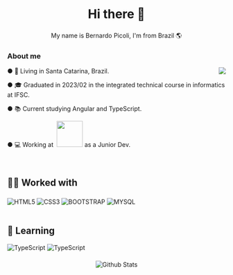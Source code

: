 <!-- BADGES SITE == https://github.com/Ileriayo/markdown-badges == -->


<!-- <h2><a href="https://git.io/typing-svg"><img src="https://readme-typing-svg.demolab.com?font=Fira+Code&pause=1000&vCenter=true&width=435&height=30&lines=%F0%9F%91%8B+Hi+There+%F0%9F%91%8B" alt="Typing SVG" /></a></h2> -->
<h1 align="center">Hi there 👋</h1>



###

<p align="center">My name is Bernardo Picoli, I'm from Brazil 🌎</p>

###

<h3 >About me</h3>
<img  align="right" src="https://orhun.dev/img/crow.png">
 <p> ● 📍  Living in Santa Catarina, Brazil. </p>
 <p> ● 🎓  Graduated in 2023/02 in the integrated technical course in informatics at IFSC. </p> 
 <p> ● 📚   Current studying Angular and TypeScript.</p> 
 <p> ● 💻  Working at  <a href="https://ravex.com.br/"><img width="60" src="https://ravex.com.br/marketplace/wp-content/uploads/2022/05/cropped-cropped-Logo-Ravex-Vetor.png"/></a> as a Junior Dev.</p>
<br>
<h2>👨‍💻 Worked with</h2>

###

<div align="left">
  <!-- <img alt="JavaScript" src="https://img.shields.io/badge/javascript-%23323330.svg?style=for-the-badge&logo=javascript&logoColor=%23F7DF1E"/>-->
  <img alt="HTML5" src="https://img.shields.io/badge/html5-%23E34F26.svg?style=for-the-badge&logo=html5&logoColor=white"/> 
  <img alt="CSS3" src="https://img.shields.io/badge/css3-%231572B6.svg?style=for-the-badge&logo=css3&logoColor=white"/>
<!--   <img alt="PHP" src="https://img.shields.io/badge/PHP-777BB4?style=for-the-badge&logo=php&logoColor=white"/> -->
  <img alt="BOOTSTRAP" src="https://img.shields.io/badge/Bootstrap-563D7C?style=for-the-badge&logo=bootstrap&logoColor=white"/>
<!--   <img alt="LARAVEL" src="https://img.shields.io/badge/Laravel-FF2D20?style=for-the-badge&logo=laravel&logoColor=white"/> -->
  <img alt="MYSQL" src="https://img.shields.io/badge/MySQL-00000F?style=for-the-badge&logo=mysql&logoColor=white"/>
<!--   <img alt="React" src="https://img.shields.io/badge/react-%2320232a.svg?style=for-the-badge&logo=react&logoColor=%2361DAFB"/> -->
</div>

<br>

<h2 align="left">📖 Learning</h2

###

<div align="left">
 <img alt="TypeScript" src="https://img.shields.io/badge/angular-%23DD0031.svg?style=for-the-badge&logo=angular&logoColor=white"/>
 <img alt="TypeScript" src="https://img.shields.io/badge/typescript-%23007ACC.svg?style=for-the-badge&logo=typescript&logoColor=white"/>
 
</div>

###

<p align="center">
        <img src="https://raw.githubusercontent.com/mayhemantt/mayhemantt/Update/svg/Bottom.svg" alt="Github Stats" />
</p>



